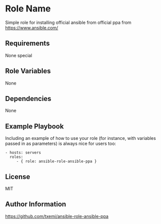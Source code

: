 Role Name
=========

Simple role for installing official ansible from official ppa from https://www.ansible.com/

Requirements
------------

None special

Role Variables
--------------

None

Dependencies
------------

None

Example Playbook
----------------

Including an example of how to use your role (for instance, with variables passed in as parameters) is always nice for users too:

    - hosts: servers
      roles:
         - { role: ansible-role-ansible-ppa }

License
-------

MIT

Author Information
------------------

https://github.com/txemi/ansible-role-ansible-ppa
